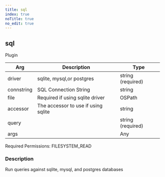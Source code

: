 ```yaml
---
title: sql
index: true
noTitle: true
no_edit: true
---
```




<div class="vql_item"></div>


## sql
<span class='vql_type label label-warning pull-right page-header'>Plugin</span>



<div class="vqlargs"></div>

Arg | Description | Type
----|-------------|-----
driver|sqlite, mysql,or postgres|string (required)
connstring|SQL Connection String|string
file|Required if using sqlite driver|OSPath
accessor|The accessor to use if using sqlite|string
query||string (required)
args||Any

Required Permissions: 
<span class="linkcolour label label-success">FILESYSTEM_READ</span>

### Description

Run queries against sqlite, mysql, and postgres databases

